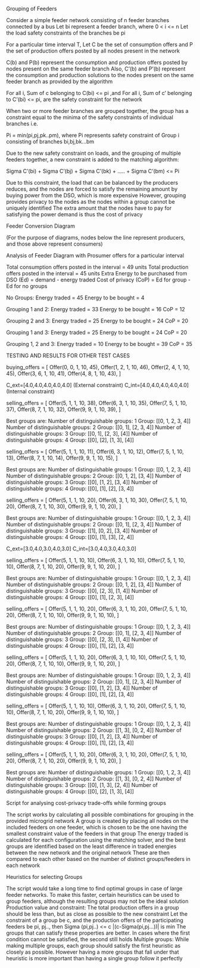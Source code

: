 Grouping of Feeders

Consider a simple feeder network consisting of n feeder branches connected by a bus
Let bi represent a feeder branch, where 0 < i <= n
Let the load safety constraints of the branches be pi

For a particular time interval T,
Let C be the set of consumption offers and P the set of production offers posted by all nodes present in the network

C(b) and P(b) represent the consumption and production offers posted by nodes present on the same feeder branch
Also, C’(b) and P’(b) represent the consumption and production solutions to the nodes present on the same feeder branch as provided by the algorithm

For all i, Sum of c belonging to C(bi) <= pi ,and 
For all i, Sum of c’ belonging to C’(bi) <= pi,  are the safety constraint for the network

When two or more feeder branches are grouped together, the group has a constraint equal to the minima of the safety constraints of individual branches i.e.

Pi = min(pi,pj,pk..pm), where Pi represents safety constraint of Group i consisting of branches bi,bj,bk...bm

Due to the new safety constraint on loads, and the grouping of multiple feeders together, a new constraint is added to the matching algorithm:

Sigma C’(bi) + Sigma C’(bj) + Sigma C’(bk) + ….. + Sigma C’(bm) <= Pi

Due to this constraint, the load that can be balanced by the producers reduces, and the nodes are forced to satisfy the remaining amount by buying power from the DSO, which is more expensive
However, grouping provides privacy to the nodes as the nodes within a group cannot be uniquely identified
The extra amount that the nodes have to pay for satisfying the power demand is thus the cost of privacy






Feeder Conversion Diagram 

(For the purpose of diagrams, nodes below the line represent producers, and those above represent consumers)


Analysis of Feeder Diagram with Prosumer offers for a particular interval 




Total consumption offers posted in the interval = 49 units
Total production offers posted in the interval = 45 units
Extra Energy to be purchased from DSO (Ed) = demand - energy traded
Cost of privacy (CoP) = Ed for group - Ed for no groups

No Groups: 
Energy traded = 45
Energy to be bought = 4

Grouping 1 and 2: 
Energy traded = 33
Energy to be bought = 16
CoP = 12

Grouping 2 and 3: 
Energy traded = 25
Energy to be bought = 24
CoP = 20

Grouping 1 and 3: 
Energy traded = 25
Energy to be bought = 24
CoP = 20

Grouping 1, 2 and 3: 
Energy traded = 10
Energy to be bought = 39
CoP = 35
    

TESTING AND RESULTS FOR OTHER TEST CASES

buying_offers = [
Offer(0, 0, 1, 10, 45),
Offer(1, 2, 1, 10, 46),
Offer(2, 4, 1, 10, 45),
Offer(3, 6, 1, 10, 41),
Offer(4, 8, 1, 10, 43),
]

C_ext=[4.0,4.0,4.0,4.0,4.0] (External constraint)
C_int=[4.0,4.0,4.0,4.0,4.0] (Internal constraint)

selling_offers = [
Offer(5, 1, 1, 10, 38),
Offer(6, 3, 1, 10, 35),
Offer(7, 5, 1, 10, 37),
Offer(8, 7, 1, 10, 32),
Offer(9, 9, 1, 10, 39),
]

Best groups are:
Number of distinguishable groups:  1   Group:  [[0, 1, 2, 3, 4]]
Number of distinguishable groups:  2   Group:  [[0, 1], [2, 3, 4]]
Number of distinguishable groups:  3   Group:  [[0, 1], [2, 3], [4]]
Number of distinguishable groups:  4   Group:  [[0], [2], [1, 3], [4]]







selling_offers = [
Offer(5, 1, 1, 10, 11),
Offer(6, 3, 1, 10, 12),
Offer(7, 5, 1, 10, 13),
Offer(8, 7, 1, 10, 14),
Offer(9, 9, 1, 10, 15),
]

Best groups are:
Number of distinguishable groups:  1   Group:  [[0, 1, 2, 3, 4]]
Number of distinguishable groups:  2   Group:  [[0, 1, 2], [3, 4]]
Number of distinguishable groups:  3   Group:  [[0], [1, 2], [3, 4]]
Number of distinguishable groups:  4   Group:  [[0], [1], [2], [3, 4]]








selling_offers = [
Offer(5, 1, 1, 10, 20),
Offer(6, 3, 1, 10, 30),
Offer(7, 5, 1, 10, 20),
Offer(8, 7, 1, 10, 30),
Offer(9, 9, 1, 10, 20),
]

Best groups are:
Number of distinguishable groups:  1   Group:  [[0, 1, 2, 3, 4]]
Number of distinguishable groups:  2   Group:  [[0, 1], [2, 3, 4]]
Number of distinguishable groups:  3   Group:  [[1], [0, 2], [3, 4]]
Number of distinguishable groups:  4   Group:  [[0], [1], [3], [2, 4]]








C_ext=[3.0,4.0,3.0,4.0,3.0]
C_int=[3.0,4.0,3.0,4.0,3.0]

selling_offers = [
Offer(5, 1, 1, 10, 10),
Offer(6, 3, 1, 10, 10),
Offer(7, 5, 1, 10, 10),
Offer(8, 7, 1, 10, 20),
Offer(9, 9, 1, 10, 20),
]

Best groups are:
Number of distinguishable groups:  1   Group:  [[0, 1, 2, 3, 4]]
Number of distinguishable groups:  2   Group:  [[0, 1, 2], [3, 4]]
Number of distinguishable groups:  3   Group:  [[0], [2, 3], [1, 4]]
Number of distinguishable groups:  4   Group:  [[0], [1], [2, 3], [4]]






selling_offers = [
Offer(5, 1, 1, 10, 20),
Offer(6, 3, 1, 10, 20),
Offer(7, 5, 1, 10, 20),
Offer(8, 7, 1, 10, 10),
Offer(9, 9, 1, 10, 10),
]

Best groups are:
Number of distinguishable groups:  1   Group:  [[0, 1, 2, 3, 4]]
Number of distinguishable groups:  2   Group:  [[0, 1], [2, 3, 4]]
Number of distinguishable groups:  3   Group:  [[0], [2, 3], [1, 4]]
Number of distinguishable groups:  4   Group:  [[0], [1], [2], [3, 4]]








selling_offers = [
Offer(5, 1, 1, 10, 20),
Offer(6, 3, 1, 10, 10),
Offer(7, 5, 1, 10, 20),
Offer(8, 7, 1, 10, 10),
Offer(9, 9, 1, 10, 20),
]

Best groups are:
Number of distinguishable groups:  1   Group:  [[0, 1, 2, 3, 4]]
Number of distinguishable groups:  2   Group:  [[0, 1], [2, 3, 4]]
Number of distinguishable groups:  3   Group:  [[0], [1, 2], [3, 4]]
Number of distinguishable groups:  4   Group:  [[0], [1], [2], [3, 4]]








selling_offers = [
Offer(5, 1, 1, 10, 10),
Offer(6, 3, 1, 10, 20),
Offer(7, 5, 1, 10, 10),
Offer(8, 7, 1, 10, 20),
Offer(9, 9, 1, 10, 10),
]

Best groups are:
Number of distinguishable groups:  1   Group:  [[0, 1, 2, 3, 4]]
Number of distinguishable groups:  2   Group:  [[1, 3], [0, 2, 4]]
Number of distinguishable groups:  3   Group:  [[0], [1, 2], [3, 4]]
Number of distinguishable groups:  4   Group:  [[0], [1], [2], [3, 4]]








selling_offers = [
Offer(5, 1, 1, 10, 20),
Offer(6, 3, 1, 10, 20),
Offer(7, 5, 1, 10, 20),
Offer(8, 7, 1, 10, 20),
Offer(9, 9, 1, 10, 20),
]

Best groups are:
Number of distinguishable groups:  1   Group:  [[0, 1, 2, 3, 4]]
Number of distinguishable groups:  2   Group:  [[1, 3], [0, 2, 4]]
Number of distinguishable groups:  3   Group:  [[0], [1, 3], [2, 4]]
Number of distinguishable groups:  4   Group:  [[0], [2], [1, 3], [4]]









Script for analysing cost-privacy trade-offs while forming groups

The script works by calculating all possible combinations for grouping in the provided microgrid network
A group is created by placing all nodes on the included feeders on one feeder, which is chosen to be the one having the smallest constraint value of the feeders in that group
The energy traded is calculated for each configuration using the matching solver, and the best groups are identified based on the least difference in traded energies between the new network and the original network
These are then compared to each other based on the number of distinct groups/feeders in each network

Heuristics for selecting Groups

The script would take a long time to find optimal groups in case of large feeder networks. To make this faster, certain heuristics can be used to group feeders, although the resulting groups may not be the ideal solution
Production value and constraint: The total production offers in a group should be less than, but as close as possible to the new constraint
Let the constraint of a group be c, and the production offers of the participating feeders be pi, pj.., then
Sigma (pi,pj..) <= c
|(c-Sigma(pi,pj…))| is min
The groups that can satisfy these properties are better. In cases where the first condition cannot be satisfied, the second still holds 
Multiple groups: While making multiple groups, each group should satisfy the first heuristic as closely as possible. However having a more groups that fall under that heuristic is more important than having a single group follow it perfectly
